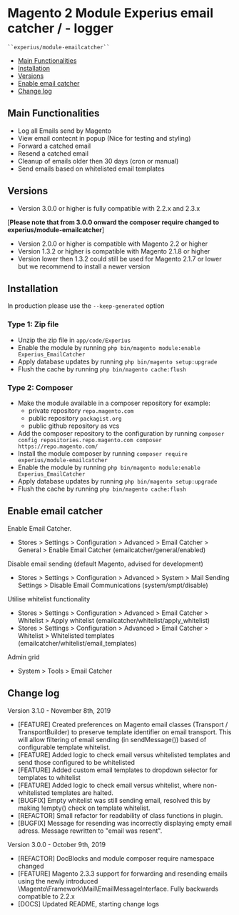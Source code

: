 # Magento 2 Module Experius email catcher / - logger

    ``experius/module-emailcatcher``

 - [Main Functionalities](#markdown-header-main-functionalities)
 - [Installation](#markdown-header-installation)
 - [Versions](#markdown-header-versions)
 - [Enable email catcher](#markdown-header-enable-email-catcher)
 - [Change log](#markdown-header-change-log)

## Main Functionalities
 - Log all Emails send by Magento
 - View email contecnt in popup (Nice for testing and styling)
 - Forward  a catched email
 - Resend  a catched email
 - Cleanup of emails older then 30 days (cron or manual)
 - Send emails based on whitelisted email templates

## Versions
- Version 3.0.0 or higher is fully compatible with 2.2.x and 2.3.x

[**Please note that from 3.0.0 onward the composer require changed to experius/module-emailcatcher**]

- Version 2.0.0 or higher is compatible with Magento 2.2 or higher
- Version 1.3.2 or higher is compatible with Magento 2.1.8 or higher
- Version lower then 1.3.2 could still be used for Magento 2.1.7 or lower but we recommend to install a newer version

## Installation
In production please use the `--keep-generated` option

### Type 1: Zip file
 - Unzip the zip file in `app/code/Experius`
 - Enable the module by running `php bin/magento module:enable Experius_EmailCatcher`
 - Apply database updates by running `php bin/magento setup:upgrade`
 - Flush the cache by running `php bin/magento cache:flush`

### Type 2: Composer
 - Make the module available in a composer repository for example:
    - private repository `repo.magento.com`
    - public repository `packagist.org`
    - public github repository as vcs
 - Add the composer repository to the configuration by running `composer config repositories.repo.magento.com composer https://repo.magento.com/`
 - Install the module composer by running `composer require experius/module-emailcatcher`
 - Enable the module by running `php bin/magento module:enable Experius_EmailCatcher`
 - Apply database updates by running `php bin/magento setup:upgrade`
 - Flush the cache by running `php bin/magento cache:flush`

## Enable email catcher
Enable Email Catcher.
 - Stores > Settings > Configuration > Advanced > Email Catcher > General > Enable Email Catcher (emailcatcher/general/enabled)

Disable email sending (default Magento, advised for development)
 - Stores > Settings > Configuration > Advanced > System > Mail Sending Settings > Disable Email Communications (system/smpt/disable)

Utilise whitelist functionality
- Stores > Settings > Configuration > Advanced > Email Catcher > Whitelist > Apply whitelist (emailcatcher/whitelist/apply_whitelist)
- Stores > Settings > Configuration > Advanced > Email Catcher > Whitelist > Whitelisted templates (emailcatcher/whitelist/email_templates)

Admin grid
 - System > Tools > Email Catcher

## Change log
Version 3.1.0 - November 8th, 2019

 - [FEATURE] Created preferences on Magento email classes (Transport / TransportBuilder) to preserve template identifier on email transport. This will allow filtering of email sending (in sendMessage()) based of configurable template whitelist.
 - [FEATURE] Added logic to check email versus whitelisted templates and send those configured to be whitelisted
 - [FEATURE] Added custom email templates to dropdown selector for templates to whitelist
 - [FEATURE] Added logic to check email versus whitelist, where non-whitelisted templates are halted.
 - [BUGFIX] Empty whitelist was still sending email, resolved this by making !empty() check on template whitelist.
 - [REFACTOR] Small refactor for readability of class functions in plugin.
 - [BUGFIX] Message for resending was incorrectly displaying empty email adress. Message rewritten to "email was resent".

Version 3.0.0 - October 9th, 2019

 - [REFACTOR] DocBlocks and module composer require namespace changed
 - [FEATURE] Magento 2.3.3 support for forwarding and resending emails using the newly introduced \Magento\Framework\Mail\EmailMessageInterface. Fully backwards compatible to 2.2.x
 - [DOCS] Updated README, starting change logs
